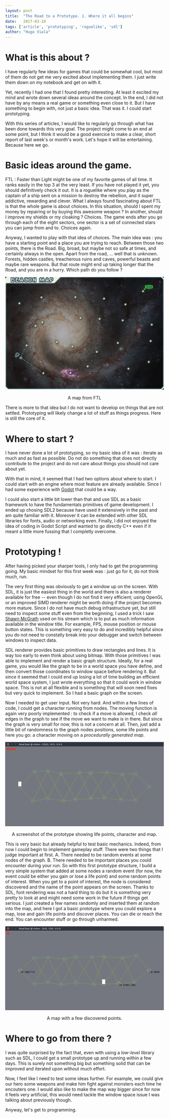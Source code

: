 ```yaml
---
layout: post
title:  "The Road to a Prototype. 1. Where it all begins"
date:   2017-03-10
tags: ['article', 'prototyping', 'roguelike', 'sdl']
author: "Hugo Viala"
---
```


# What is this about ?

I have regularly few ideas for games that could be somewhat cool, but most of them do not get me very excited about implementing them. I just write them down on my notebook and get on with it.

Yet, recently I had one that I found pretty interesting. At least it excited my mind and wrote down several ideas around the concept. In the end, I did not have by any means a real game or something even close to it. But I have something to begin with, not just a basic idea. That was it. I could start prototyping.

With this series of articles, I would like to regularly go through what has been done towards this very goal. The project might come to an end at some point, but I think it would be a good exercice to make a clear, short report of last week's or month's work. Let's hope it will be entertaining. Because here we go.

# Basic ideas around the game.

FTL : Faster than Light might be one of my favorite games of all time. It ranks easily in the top 3 at the very least. If you have not played it yet, you should definitively check it out. It is a roguelike where you play as the captain of a ship sent on a mission to destroy the rebellion, and it super addictive, rewarding and clever. What I always found fascinating about FTL is that the whole game is about choices. In this situation, should I spent my money by repairing or by buying this awesome weapon ? In another, should I improve my shields or my cloaking ? Choices. The game ends after you go through each of the eight sectors, one sector is a set of connected stars you can jump from and to. Choices again.

Anyway, I wanted to play with that idea of choices. The main idea was : you have a starting point and a place you are trying to reach. Between those two points, there is the Road. Big, broad, but maybe not so safe at times, and certainly always in the open. Apart from the road, ... well that is unknown. Forests, hidden castles, treacherous ruins and caves, powerful beasts and maybe rare weapons. But that route might end up taking longer that the Road, and you are in a hurry. Which path do you follow ?

![Here is a map from FTL](/images/proto_road/ftl_map.jpg)
<center>A map from FTL</center>

There is more to that idea but I do not want to develop on things that are not settled. Prototyping will likely change a lot of stuff as things progress. Here is still the core of it.

# Where to start ?

I have never done a lot of prototyping, so my basic idea of it was : iterate as much and as fast as possible. Do not do something that does not directly contribute to the project and do not care about things you should not care about yet.

With that in mind, it seemed that I had two options about where to start.  I could start with an engine where most feature are already available. Since I had some experience with [Godot](https://godotengine.org/) that could be a way.

I could also start a little bit lower than that and use SDL as a basic framework to have the fundamentals primitives of game development. I ended up chosing SDL2 because have used it extensively in the past and am quite familiar with it. Moreover it can be extended with other SDL libraries for fonts, audio or networking even. Finally, I did not enjoyed the idea of coding in Godot Script and wanted to go directly C++ even if it meant a little more fussing that I completly overcome.

# Prototyping !

After having picked your sharper tools, I only had to get the programming going. My basic mindset for this first week was : just go for it, do not think much, run.

The very first thing was obviously to get a window up on the screen. With SDL, it is just the easiest thing in the world and there is also a renderer available for free -- even though I do not find it very efficient; using OpenGL or an improved SIMD renderer might be worth doing if the project becomes more mature. Since I do not have much debug infrastructure yet, but still need to inspect some stuff even from the beginning, I used a trick I saw [Shawn McGrath](https://twitter.com/sssmcgrath) used on his stream which is to put as much information available in the window title. For example, FPS, mouse position or mouse button states. This is something very easy to do and incredibly helpful since you do not need to constatly break into your debugger and switch between windows to inspect data.

SDL renderer provides basic primitives to draw rectangles and lines. It is way too early to even think about using bitmap. With those primitives I was able to implement and render a basic graph structure. Ideally, for a real game, you would like the graph to be in a world space you have define, and then convert those coordinates to window space before rendering it. But since it seemed that I could end up losing a lot of time building an efficient world space system, I just wrote everything so that it could work in window space. This is not at all flexible and is something that will soon need fixes but very quick to implement. So I had a basic graph on the screen.

Now I needed to get user input. Not very hard. And within a few lines of code, I could get a character running from nodes. The moving function is again very poorly implemented : to check if a move is allowed, I check *all* edges in the graph to see if the move we want to make is in there. But since the graph is very small for now, this is not a concern at all. Then, just add a little bit of randomness to the graph nodes positions, some life points and here you go: a character moving on a *procedurally generated map*.

![Map 101](/images/proto_road/road_sc_101.png)
<center>A screenshot of the prototype showing life points, character and map.</center>

This is very basic but already helpful to test basic mechanics. Indeed, from now I could begin to implement gameplay stuff. There were two things that I judge important at first. A. There needed to be random events at some nodes of the graph. B. There needed to be important places you could encounter during your *run*. So with this first prototype structure, I build a very simple system that added at some nodes a random event (for now, the event could be either you gain or lose a life point) and some random points of interest. When you get to a point of interest, the node is considered discovered and the name of the point appears on the screen. Thanks to SDL, font rendering was not a hard thing to do but it is something very pretty to look at and might need some work in the future if things get serious. I just created a few names randomly and inserted them at random into the map, and here I got a basic prototype where you could explore a map, lose and gain life points and discover places. You can die or reach the end. You can encounter stuff or go through unharmed.

![Map 102](/images/proto_road/road_sc_102.png)
<center>A map with a few discovered points.</center>

# Where to go from there ?

I was quite surprised by the fact that, even with using a *low-level* library such as SDL, I could get a small prototype up and running within a few days. This is surely not something big but something solid that can be improved and iterated upon without much effort.

Now, I feel like I need to test some ideas further. For example, we could give our hero some weapons and make him fight against monsters each time he encouters one. I would also like to make the map way bigger since for now it feels very artificial, this would need tackle the window space issue I was talking about previously though.

Anyway, let's get to programming.
